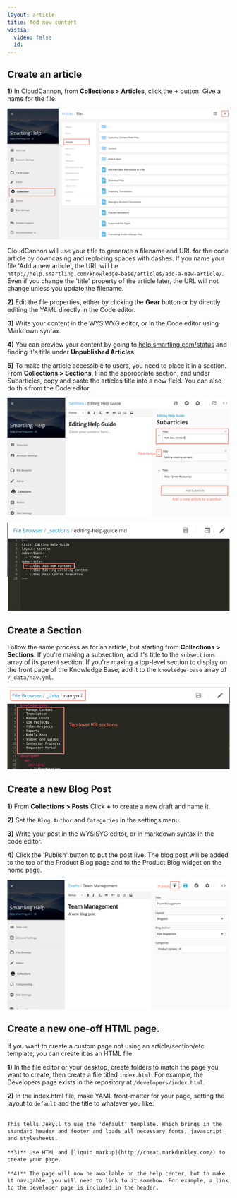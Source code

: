 ```yaml
---
layout: article
title: Add new content
wistia:
  video: false
  id:
---
```



## Create an article

**1)** In CloudCannon, from **Collections &gt; Articles**, click the **+** button. Give a name for the file.

![](/uploads/versions/cloudcannon---x----1283-756x---.png)

<div class="info">CloudCannon will use your title to generate a filename and URL for the code article by downcasing and replacing spaces with dashes. If you name your file 'Add a new article', the URL will be <code>http://help.smartling.com/knowledge-base/articles/add-a-new-article/</code>. Even if you change the 'title' property of the article later, the URL will not change unless you update the filename.</div>

**2)** Edit the file properties, either by clicking the **Gear** button or by directly editing the YAML directly in the Code editor.

**3)** Write your content in the WYSIWYG editor, or in the Code editor using Markdown syntax.

**4)** You can preview your content by going to [help.smartling.com/status](/status.html) and finding it's title under **Unpublished Articles**.

**5)** To make the article accessible to users, you need to place it in a section. From **Collections &gt; Sections**, Find the appropriate section, and under Subarticles, copy and paste the articles title into a new field. You can also do this from the Code editor.

![](/uploads/versions/cloudcannon---x----1126-595x---.png)

![](/uploads/versions/cloudcannon---x----840-331x---.png)

## Create a Section

Follow the same process as for an article, but starting from **Collections &gt; Sections**. If you're making a subsection, add it's title to the `subsections` array of its parent section. If you're making a top-level section to display on the front page of the Knowledge Base, add it to the `knowledge-base` array of `/_data/nav.yml`.

![](/uploads/versions/cloudcannon-and-filedirectives-yml---smartlinghelp5------documents-webstormprojects-smartlinghelp5----x----844-312x---.png)

## Create a new Blog Post

**1)** From **Collections &gt; Posts** Click **+** to create a new draft and name it.

**2)** Set the `Blog Author` and `Categories` in the settings menu.

**3)** Write your post in the WYSISYG editor, or in markdown syntax in the code editor.

**4)** Click the 'Publish' button to put the post live. The blog post will be added to the top of the Product Blog page and to the Product Blog widget on the home page.

![](/uploads/versions/cloudcannon---x----1132-659x---.png)

## Create a new one-off HTML page.

If you want to create a custom page not using an article/section/etc template, you can create it as an HTML file.

**1)** In the file editor or your desktop, create folders to match the page you want to create, then create a file titled `index.html`. For example, the Developers page exists in the repository at `/developers/index.html`.

**2)** In the index.html file, make YAML front-matter for your page, setting the layout to `default` and the title to whatever you like:

~~~ layout: default title: Developers ~~~

This tells Jekyll to use the 'default' template. Which brings in the standard header and footer and loads all necessary fonts, javascript and stylesheets.

**3)** Use HTML and [liquid markup](http://cheat.markdunkley.com/) to create your page.

**4)** The page will now be available on the help center, but to make it navigable, you will need to link to it somehow. For example, a link to the developer page is included in the header.